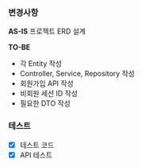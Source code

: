 ### 변경사항
<!-- 이 PR에서 어떤점들이 변경되었는지 기술해주세요. 가급적이면 as-is, to-be를 활용해서 작성해주세요.  -->
**AS-IS**
프로젝트 ERD 설계

**TO-BE**
- 각 Entity 작성
- Controller, Service, Repository 작성
- 회원가입 API 작성
- 비회원 세션 ID 작성
- 필요한 DTO 작성

### 테스트
<!-- 본 변경사항이 테스트가 되었는지 기술해주세요 --> 
- [X] 테스트 코드
- [X] API 테스트 